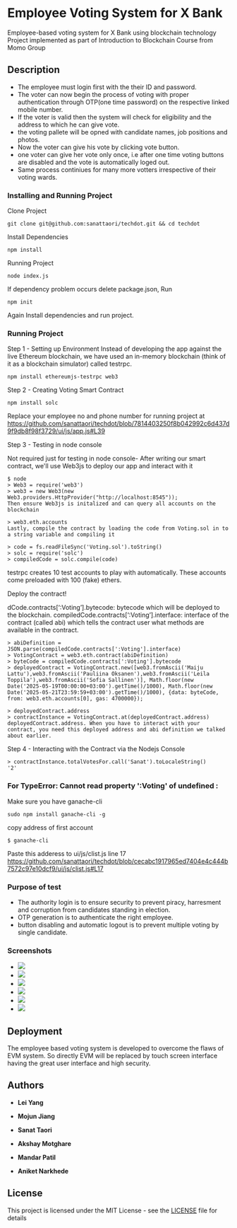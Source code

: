 # Employee Voting System for X Bank
Employee-based voting system for X Bank using blockchain technology
Project implemented as part of Introduction to Blockchain Course from Momo Group

## Description

* The employee must login first with the their ID and password.
* The voter can now begin the process of voting with proper authentication through OTP(one time password) on the respective linked mobile number.
* If the voter is valid then the system will check for eligibility and the address to which he can give vote.
* the voting pallete will be opned with candidate names, job positions and photos.
* Now the voter can give his vote by clicking vote button.
* one voter can give her vote only once, i.e after one time voting buttons are disabled and the vote is automatically loged out.
* Same process continiues for many more votters irrespective of their voting wards.

### Installing and Running Project

Clone Project
```
git clone git@github.com:sanattaori/techdot.git && cd techdot
```
Install Dependencies
```
npm install
```
Running Project
```
node index.js
```
If dependency problem occurs delete package.json, Run
```
npm init
```
Again Install dependencies and run project.


### Running Project
Step 1 - Setting up Environment
Instead of developing the app against the live Ethereum blockchain, we have used an in-memory blockchain (think of it as a blockchain simulator) called testrpc.

```
npm install ethereumjs-testrpc web3
```

Step 2 - Creating Voting Smart Contract

```
npm install solc
```

Replace your employee no and phone number for running project at https://github.com/sanattaori/techdot/blob/7814403250f8b042992c6d437d9f9db8f98f3729/ui/js/app.js#L39

Step 3 - Testing in node console

Not required just for testing in node console-
After writing our smart contract, we'll use Web3js to deploy our app and interact with it
```
$ node
> Web3 = require('web3')
> web3 = new Web3(new Web3.providers.HttpProvider("http://localhost:8545"));
Then ensure Web3js is initalized and can query all accounts on the blockchain

> web3.eth.accounts
Lastly, compile the contract by loading the code from Voting.sol in to a string variable and compiling it

> code = fs.readFileSync('Voting.sol').toString()
> solc = require('solc')
> compiledCode = solc.compile(code)
```
testrpc creates 10 test accounts to play with automatically. These accounts come preloaded with 100 (fake) ethers.

Deploy the contract!

dCode.contracts[‘:Voting’].bytecode: bytecode which will be deployed to the blockchain.
compiledCode.contracts[‘:Voting’].interface: interface of the contract (called abi) which tells the contract user what methods are available in the contract.
```
> abiDefinition = JSON.parse(compiledCode.contracts[':Voting'].interface)
> VotingContract = web3.eth.contract(abiDefinition)
> byteCode = compiledCode.contracts[':Voting'].bytecode
> deployedContract = VotingContract.new([web3.fromAscii('Maiju Lattu'),web3.fromAscii('Pauliina Oksanen'),web3.fromAscii('Leila Toppila'),web3.fromAscii('Sofia Sallinen')], Math.floor(new Date('2025-05-19T00:00:00+03:00').getTime()/1000), Math.floor(new Date('2025-05-21T23:59:59+03:00').getTime()/1000), {data: byteCode, from: web3.eth.accounts[0], gas: 4700000});

> deployedContract.address
> contractInstance = VotingContract.at(deployedContract.address)
deployedContract.address. When you have to interact with your contract, you need this deployed address and abi definition we talked about earlier.
```
Step 4 - Interacting with the Contract via the Nodejs Console
```
> contractInstance.totalVotesFor.call('Sanat').toLocaleString()
'2'
```

### For TypeError: Cannot read property ':Voting' of undefined :
Make sure you have ganache-cli
```
sudo npm install ganache-cli -g
```
copy address of first account
```
$ ganache-cli
```
Paste this adderess to 
ui/js/clist.js line 17
https://github.com/sanattaori/techdot/blob/cecabc1917965ed7404e4c444b7572c97e10dcf9/ui/js/clist.js#L17


### Purpose of test

 * The authority login is to ensure security to prevent piracy, harresment and corruption from candidates standing in election.
 * OTP generation is to authenticate the right employee.
 * button disabling and automatic logout is to prevent multiple voting by single candidate. 

### Screenshots
* ![](https://github.com/lei-cs/momo_VotingForX/blob/master/screenshot/1.png?raw=true)
* ![](https://github.com/lei-cs/momo_VotingForX/blob/master/screenshot/2.png?raw=true)
* ![](https://github.com/lei-cs/momo_VotingForX/blob/master/screenshot/3.png?raw=true)
* ![](https://github.com/lei-cs/momo_VotingForX/blob/master/screenshot/4.png?raw=true)
* ![](https://github.com/lei-cs/momo_VotingForX/blob/master/screenshot/5.png?raw=true)
* ![](https://github.com/lei-cs/momo_VotingForX/blob/master/screenshot/gan.png?raw=true)

## Deployment

The employee based voting system is developed to overcome the flaws of EVM system. So directly EVM will be replaced by touch screen interface having the great user interface and high security.

## Authors
* **Lei Yang**
* **Mojun Jiang**

* **Sanat Taori**
* **Akshay Motghare**
* **Mandar Patil** 
* **Aniket Narkhede**

## License

This project is licensed under the MIT License - see the [LICENSE](LICENSE) file for details
